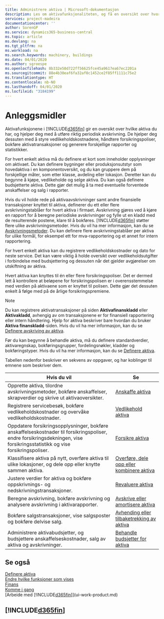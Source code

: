 ```yaml
---
title: Administrere aktiva | Microsoft-dokumentasjon
description: Les om aktivafunksjonaliteten, og få en oversikt over hvordan du arbeider med aktiva.
services: project-madeira
documentationcenter: ''
author: SorenGP
ms.service: dynamics365-business-central
ms.topic: article
ms.devlang: na
ms.tgt_pltfrm: na
ms.workload: na
ms.search.keywords: machinery, buildings
ms.date: 04/01/2020
ms.author: sgroespe
ms.openlocfilehash: 8b332e50d722ff56625fce45a9617ea67ec2201a
ms.sourcegitcommit: 88e4b30eaf6fa32af0c1452ce2f85ff1111c75e2
ms.translationtype: HT
ms.contentlocale: nb-NO
ms.lasthandoff: 04/01/2020
ms.locfileid: "3184199"
---
```

# <a name="fixed-assets"></a>Anleggsmidler
Aktivafunksjonene i [!INCLUDE[d365fin](includes/d365fin_md.md)] gir en oversikt over hvilke aktiva du har, og hjelper deg med å utføre riktig periodisk avskrivning. De hjelper deg dessuten med å styre vedlikeholdskostnadene, håndtere forsikringspoliser, bokføre aktivatransaksjoner og generere forskjellige rapporter og statistikker.

For hvert enkelt aktiva må du definere et kort som inneholder opplysninger om aktivaet. Du kan definere bygninger eller produksjonsutstyr som hovedaktiva i en komponentoversikt, og du kan gruppere dem på forskjellige måter, som etter klasse, avdeling eller lokasjon. Deretter kan du begynne å kjøpe, vedlikeholde og selge aktiva. Du kan også definere budsjetterte aktiva. Dette gjør det mulig å ta med eventuelle forventede anskaffelser og salg i rapporter.

Hvis du vil holde rede på aktivaavskrivninger samt andre finansielle transaksjoner knyttet til aktiva, definerer du ett eller flere avskrivningstablåer for hvert aktiva i firmaet. Avskrivning gjøres ved å kjøre en rapport for å beregne periodiske avskrivninger og fylle ut en kladd med de resulterende postene, klare til å bokføres. [!INCLUDE[d365fin](includes/d365fin_md.md)] støtter flere ulike avskrivningsmetoder. Hvis du vil ha mer informasjon, kan du se [Avskrivningsmetoder](fa-depreciation-methods.md). Du kan definere flere avskrivningstablåer per aktiva for ulike formål, for eksempel ett for mva-rapportering og et annet for intern rapportering.

For hvert enkelt aktiva kan du registrere vedlikeholdskostnader og dato for neste service. Det kan være viktig å holde oversikt over vedlikeholdsutgifter i forbindelse med budsjettering og dessuten når det gjelder avgjørelser om utskiftning av aktiva.

Hvert aktiva kan knyttes til én eller flere forsikringspoliser. Det er dermed lett å kontrollere at beløpene for forsikringspolisen er i overensstemmelse med verdien på aktivaene som er knyttet til polisen. Dette gjør det dessuten enkelt å følge med på de årlige forsikringspremiene.

> [!NOTE]  
>   Du kan registrere aktivatransaksjoner på siden **Aktivafinanskladd** eller **Aktivakladd**, avhengig av om transaksjonene er for finansiell rapportering eller intern håndtering. Hjelp for aktiva beskriver bare hvordan du bruker **Aktiva finanskladd**-siden. Hvis du vil ha mer informasjon, kan du se [Definere avskriving av aktiva](fa-how-setup-depreciation.md).

Før du kan begynne å behandle aktiva, må du definere standardverdier, aktivaregnskap, bokføringsgrupper, fordelingsnøkler, kladder og bokføringstyper. Hvis du vil ha mer informasjon, kan du se [Definere aktiva](fa-setup.md).

Tabellen nedenfor beskriver en sekvens av oppgaver, og har koblinger til emnene som beskriver dem.

| Hvis du vil | Se |
| --- | --- |
| Opprette aktiva, tilordne avskrivningsmetoder, bokføre anskaffelser, skrapverdier og skrive ut aktivaoversikter. |[Anskaffe aktiva](fa-how-acquire.md) |
| Registrere servicebesøk, bokføre vedlikeholdskostnader og overvåke vedlikeholdskostnader. |[Vedlikehold aktiva](fa-how-maintain.md) |
| Oppdatere forsikringsopplysninger, bokføre anskaffelseskostnader til forsikringspoliser, endre forsikringsdekningen, vise forsikringsstatistikk og vise forsikringspoliser. |[Forsikre aktiva](fa-how-insure.md) |
| Klassifisere aktiva på nytt, overføre aktiva til ulike lokasjoner, og dele opp eller knytte sammen aktiva. |[Overføre, dele opp eller kombinere aktiva](fa-how-trans-split-combine.md) |
| Justere verdier for aktiva og bokføre oppskrivnings- og nedskrivningstransaksjoner. |[Revaluere aktiva](fa-how-revalue.md) |
| Beregne avskrivning, bokføre avskrivning og analysere avskrivning i aktivarapporter. |[Avskrive eller amortisere aktiva](fa-how-depreciate-amortize.md) |
| Bokføre salgstransaksjoner, vise salgsposter og bokføre delvise salg. |[Avhending eller tilbaketrekking av aktiva](fa-how-dispose-retire.md) |
| Administrere aktivabudsjetter, og budsjettere anskaffelseskostnader, salg av aktiva og avskrivninger. |[Behandle budsjetter for aktiva](fa-how-manage-budgets.md) |

## <a name="see-also"></a>Se også
[Definere aktiva](fa-setup.md)  
[Endre hvilke funksjoner som vises](ui-experiences.md)  
[Finans](finance.md)  
[Komme i gang](product-get-started.md)  
[Arbeide med [!INCLUDE[d365fin](includes/d365fin_md.md)]](ui-work-product.md)

## [!INCLUDE[d365fin](includes/free_trial_md.md)]  
 
